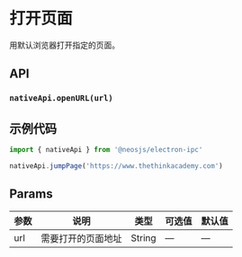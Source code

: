 # 打开页面

用默认浏览器打开指定的页面。

## API

### `nativeApi.openURL(url)`
###

## 示例代码
```js
import { nativeApi } from '@neosjs/electron-ipc'

nativeApi.jumpPage('https://www.thethinkacademy.com')
```
## Params

| 参数  | 说明     | 类型   | 可选值     | 默认值 |
| ----- | -------- | ------ | ---------- | ------ |
| url | 需要打开的页面地址 | String | — | —     |
